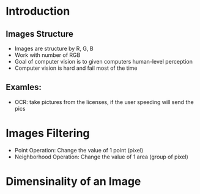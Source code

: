 # Introduction

## Images Structure
- Images are structure by R, G, B
- Work with number of RGB
- Goal of computer vision is to given computers human-level perception
- Computer vision is hard and fail most of the time

## Examles:
- OCR: take pictures from the licenses, if the user speeding will send the pics

# Images Filtering
- Point Operation: Change the value of 1 point (pixel)
- Neighborhood Operation: Change the value of 1 area (group of pixel)

# Dimensinality of an Image